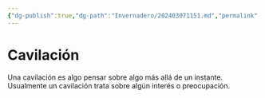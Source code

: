 ```yaml
---
{"dg-publish":true,"dg-path":"Invernadero/202403071151.md","permalink":"/invernadero/202403071151/","title":"Cavilación","tags":["público","término"],"noteIcon":"1","created":"2024-03-07T11:51:57.715-06:00","updated":"2024-03-07T11:57:20.171-06:00"}
---
```


# Cavilación
Una cavilación es algo pensar sobre algo más allá de un instante. Usualmente un cavilación trata sobre algún interés o preocupación.